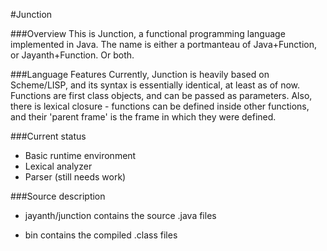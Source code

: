 #Junction

###Overview
This is Junction, a functional programming language implemented in Java. 
The name is either a portmanteau of Java+Function, or Jayanth+Function. Or both.

###Language Features
Currently, Junction is heavily based on Scheme/LISP, and its syntax is essentially identical,
at least as of now. Functions are first class objects, and can be passed as parameters. 
Also, there is lexical closure - functions can be defined inside other functions, and their
'parent frame' is the frame in which they were defined.

###Current status
* Basic runtime environment
* Lexical analyzer
* Parser (still needs work)


###Source description
* jayanth/junction contains the source .java files

* bin contains the compiled .class files

